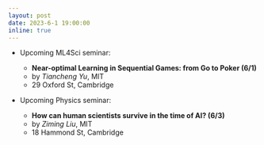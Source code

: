 ```yaml
---
layout: post
date: 2023-6-1 19:00:00
inline: true
---
```


- Upcoming ML4Sci seminar:
  - **Near-optimal Learning in Sequential Games: from Go to Poker (6/1)**
  - by *Tiancheng Yu*, MIT
  - 29 Oxford St, Cambridge

- Upcoming Physics seminar:
  - **How can human scientists survive in the time of AI? (6/3)**
  - by *Ziming Liu*, MIT
  - 18 Hammond St, Cambridge

<!--
layout: post
date: 2022-12-3 19:00:00
inline: true

- Invited talk by Professor Norman Yao!
  - *Introduction to Time Crystals*
  - Please RSVP [here](https://forms.gle/PE3utKMcF4kwtHLt5) -->
